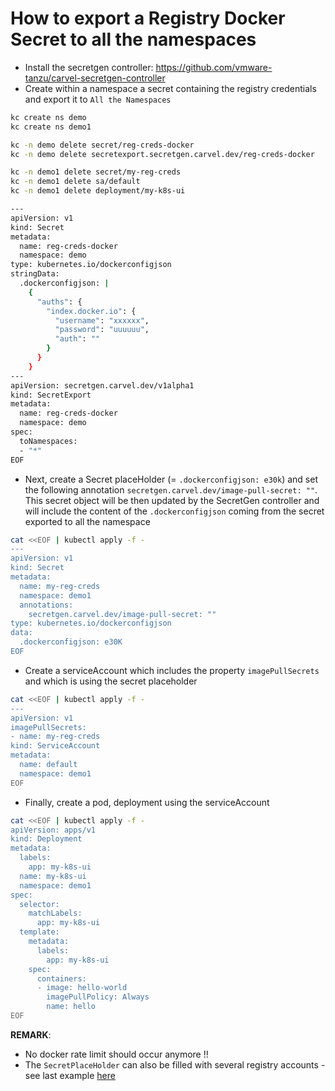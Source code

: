# How to export a Registry Docker Secret to all the namespaces

- Install the secretgen controller: https://github.com/vmware-tanzu/carvel-secretgen-controller
- Create within a namespace a secret containing the registry credentials and export it to `All the Namespaces`
```bash
kc create ns demo
kc create ns demo1

kc -n demo delete secret/reg-creds-docker
kc -n demo delete secretexport.secretgen.carvel.dev/reg-creds-docker

kc -n demo1 delete secret/my-reg-creds
kc -n demo1 delete sa/default
kc -n demo1 delete deployment/my-k8s-ui

---
apiVersion: v1
kind: Secret
metadata:
  name: reg-creds-docker
  namespace: demo
type: kubernetes.io/dockerconfigjson
stringData:
  .dockerconfigjson: |
    {
      "auths": {
        "index.docker.io": {
          "username": "xxxxxx",
          "password": "uuuuuu",
          "auth": ""
        }
      }
    }
---
apiVersion: secretgen.carvel.dev/v1alpha1
kind: SecretExport
metadata:
  name: reg-creds-docker
  namespace: demo
spec:
  toNamespaces:
  - "*"
EOF
```

- Next, create a Secret placeHolder (= `.dockerconfigjson: e30k`) and set the following annotation `secretgen.carvel.dev/image-pull-secret: ""`. This secret object will be then
  updated by the SecretGen controller and will include the content of the `.dockerconfigjson` coming from the secret exported to all the namespace
```bash
cat <<EOF | kubectl apply -f -
---
apiVersion: v1
kind: Secret
metadata:
  name: my-reg-creds
  namespace: demo1
  annotations:
    secretgen.carvel.dev/image-pull-secret: ""
type: kubernetes.io/dockerconfigjson
data:
  .dockerconfigjson: e30K
EOF  
```
- Create a serviceAccount which includes the property `imagePullSecrets` and which is using the secret placeholder

```bash
cat <<EOF | kubectl apply -f -
---
apiVersion: v1
imagePullSecrets:
- name: my-reg-creds
kind: ServiceAccount
metadata:
  name: default
  namespace: demo1  
EOF
```
- Finally, create a pod, deployment using the serviceAccount
```bash
cat <<EOF | kubectl apply -f -
apiVersion: apps/v1
kind: Deployment
metadata:
  labels:
    app: my-k8s-ui
  name: my-k8s-ui
  namespace: demo1
spec:
  selector:
    matchLabels:
      app: my-k8s-ui
  template:
    metadata:
      labels:
        app: my-k8s-ui
    spec:
      containers:
      - image: hello-world
        imagePullPolicy: Always
        name: hello
EOF
```
**REMARK**:
- No docker rate limit should occur anymore !!
- The `SecretPlaceHolder` can also be filled with several registry accounts - see last example [here](https://github.com/vmware-tanzu/carvel-secretgen-controller/blob/develop/docs/secret-export.md)